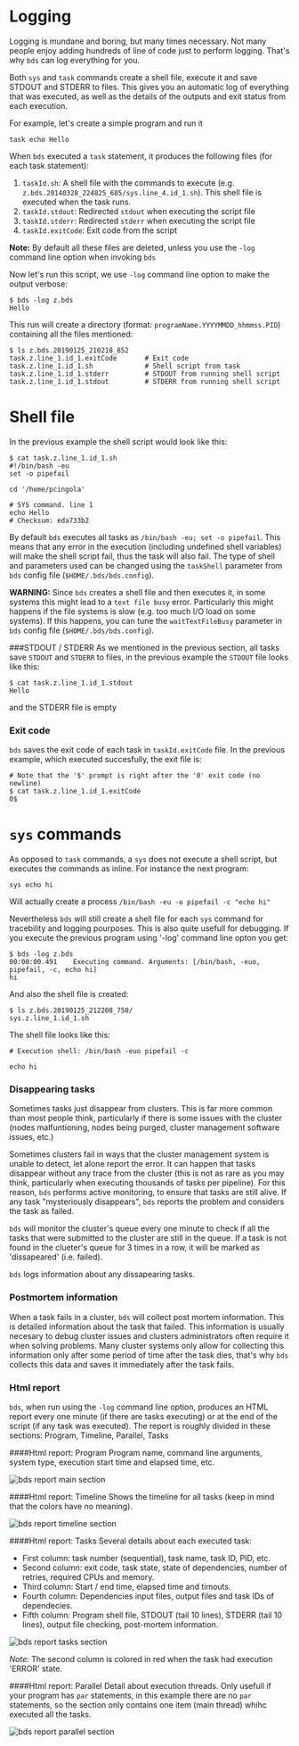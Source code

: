 # Logging 
Logging is mundane and boring, but many times necessary. Not many people enjoy adding hundreds of line of code just to perform logging. That's why `bds` can log everything for you.

Both `sys` and `task` commands create a shell file, execute it and save STDOUT and STDERR to files.
This gives you an automatic log of everything that was executed, as well as the details of the outputs and exit status from each execution.

For example, let's create a simple program and run it
```
task echo Hello
```

When `bds` executed a `task` statement, it produces the following files (for each task statement):

1. `taskId.sh`: A shell file with the commands to execute (e.g. `z.bds.20140328_224825_685/sys.line_4.id_1.sh`). This shell file is executed when the task runs.
1. `taskId.stdout`: Redirected `stdout` when executing the script file
1. `taskId.stderr`: Redirected `stderr` when executing the script file
1. `taskId.exitCode`: Exit code from the script

**Note:** By default all these files are deleted, unless you use the `-log` command line option when invoking `bds`

Now let's run this script, we use `-log` command line option to make the output verbose:
```
$ bds -log z.bds
Hello
```
This run will create a directory (format: `programName.YYYYMMDD_hhmmss.PID`) containing all the files mentioned:
```
$ ls z.bds.20190125_210218_852
task.z.line_1.id_1.exitCode       # Exit code
task.z.line_1.id_1.sh             # Shell script from task
task.z.line_1.id_1.stderr         # STDOUT from running shell script
task.z.line_1.id_1.stdout         # STDERR from running shell script
```

# Shell file
In the previous example the shell script would look like this:
```
$ cat task.z.line_1.id_1.sh
#!/bin/bash -eu
set -o pipefail

cd '/home/pcingola'

# SYS command. line 1
echo Hello
# Checksum: eda733b2
```

By default `bds` executes all tasks as `/bin/bash -eu; set -o pipefail`.
This means that any error in the execution (including undefined shell variables) will make the shell script fail, thus the task will also fail.
The type of shell and parameters used can be changed using the `taskShell` parameter from `bds` config file (`$HOME/.bds/bds.config`).

**WARNING:** Since `bds` creates a shell file and then executes it, in some systems this might lead to a `text file busy` error. Particularly this might happens if the file systems is slow (e.g. too much I/O load on some systems).
If this happens, you can tune the `waitTextFileBusy` parameter in `bds` config file (`$HOME/.bds/bds.config`).

###STDOUT / STDERR
As we mentioned in the previous section, all tasks save `STDOUT` and `STDERR` to files, in the previous example the `STDOUT` file looks like this:
```
$ cat task.z.line_1.id_1.stdout
Hello
```
and the STDERR file is empty

### Exit code
`bds` saves the exit code of each task in `taskId.exitCode` file.
In the previous example, which executed succesfully, the exit file is:
```
# Note that the '$' prompt is right after the '0' exit code (no newline)
$ cat task.z.line_1.id_1.exitCode
0$
```

# `sys` commands
As opposed to `task` commands, a `sys` does not execute a shell script, but executes the commands as inline.
For instance the next program:
```
sys echo hi
```
Will actually create a process `/bin/bash -eu -o pipefail -c "echo hi"`

Nevertheless `bds` will still create a shell file for each `sys` command for tracebility and logging pourposes.
This is also quite usefull for debugging.
If you execute the previous program using '-log' command line opton you get:
```
$ bds -log z.bds
00:00:00.491	Executing command. Arguments: [/bin/bash, -euo, pipefail, -c, echo hi]
hi
```
And also the shell file is created:
```
$ ls z.bds.20190125_212208_750/
sys.z.line_1.id_1.sh
```

The shell file looks like this:
```
# Execution shell: /bin/bash -euo pipefail -c

echo hi
```

### Disappearing tasks
Sometimes tasks just disappear from clusters.
This is far more common than most people think, particularly if there is some issues with the cluster (nodes malfuntioning, nodes being purged, cluster management software issues, etc.)

Sometimes clusters fail in ways that the cluster management system is unable to detect, let alone report the error.
It can happen that tasks disappear without any trace from the cluster (this is not as rare as you may think, particularly when executing thousands of tasks per pipeline).
For this reason, `bds` performs active monitoring, to ensure that tasks are still alive.
If any task "mysteriously disappears", `bds` reports the problem and considers the task as failed.

`bds` will monitor the cluster's queue every one minute to check if all the tasks that were submitted to the cluster are still in the queue.
If a task is not found in the clueter's queue for 3 times in a row, it will be marked as 'dissapeared' (i.e. failed).

`bds` logs information about any dissapearing tasks.

### Postmortem information
When a task fails in a cluster, `bds` will collect post mortem information.
This is detailed information about the task that failed.
This information is usually necesary to debug cluster issues and clusters administrators often require it when solving problems.
Many cluster systems only allow for collecting this information only after some period of time after the task dies, that's why `bds` collects this data and saves it immediately after the task fails.


### Html report
`bds`, when run using the `-log` command line option, produces an HTML report every one minute (if there are tasks executing) or at the end of the script (if any task was executed).
The report is roughly divided in these sections: Program, Timeline, Parallel, Tasks

####Html report: Program 
Program name, command line arguments, system type, execution start time and elapsed time, etc.

![bds report main section](img/bds_report_main.png)

####Html report: Timeline
Shows the timeline for all tasks (keep in mind that the colors have no meaning).

![bds report timeline section](img/bds_report_timeline.png)

####Html report: Tasks
Several details about each executed task: 

- First column: task number (sequential), task name, task ID, PID, etc.
- Second column: exit code, task state, state of dependencies, number of retries, required CPUs and memory.
- Third column: Start / end time, elapsed time and timouts.
- Fourth column: Dependencies input files, output files and task IDs of dependecies.
- Fifth column: Program shell file, STDOUT (tail 10 lines), STDERR (tail 10 lines), output file checking, post-mortem information.

![bds report tasks section](img/bds_report_task_details.png)

*Note:* The second column is colored in red when the task had execution 'ERROR' state.

####Html report: Parallel
Detail about execution threads. Only usefull if your program has `par` statements, in this example there are no `par` statements, so the section only contains one item (main thread) whihc executed all the tasks.

![bds report parallel section](img/bds_report_par.png)


